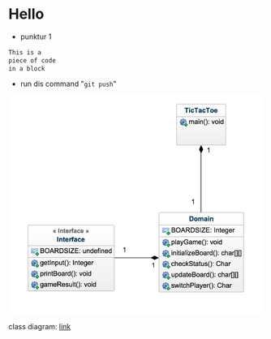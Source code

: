 # Hello

* punktur 1 


	
~~~~
This is a 
piece of code 
in a block
~~~~

* run dis command "` git push `"

![alt tag](14858660_10209725379723215_2011027491_o.png)

class diagram: [link](http://imgur.com/a/QRTcI)
